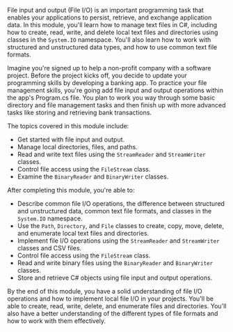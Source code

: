 File input and output (File I/O) is an important programming task that enables your applications to persist, retrieve, and exchange application data. In this module, you'll learn how to manage text files in C#, including how to create, read, write, and delete local text files and directories using classes in the `System.IO` namespace. You'll also learn how to work with structured and unstructured data types, and how to use common text file formats.

Imagine you're signed up to help a non-profit company with a software project. Before the project kicks off, you decide to update your programming skills by developing a banking app. To practice your file management skills, you're going add file input and output operations within the app's Program.cs file. You plan to work you way through some basic directory and file management tasks and then finish up with more advanced tasks like storing and retrieving bank transactions.

The topics covered in this module include:

- Get started with file input and output.
- Manage local directories, files, and paths.
- Read and write text files using the `StreamReader` and `StreamWriter` classes.
- Control file access using the `FileStream` class.
- Examine the `BinaryReader` and `BinaryWriter` classes.

After completing this module, you're able to:

- Describe common file I/O operations, the difference between structured and unstructured data, common text file formats, and classes in the `System.IO` namespace.
- Use the `Path`, `Directory`, and `File` classes to create, copy, move, delete, and enumerate local text files and directories.
- Implement file I/O operations using the `StreamReader` and `StreamWriter` classes and CSV files.
- Control file access using the `FileStream` class.
- Read and write binary files using the `BinaryReader` and `BinaryWriter` classes.
- Store and retrieve C# objects using file input and output operations.

By the end of this module, you have a solid understanding of file I/O operations and how to implement local file I/O in your projects. You'll be able to create, read, write, delete, and enumerate files and directories. You'll also have a better understanding of the different types of file formats and how to work with them effectively.
